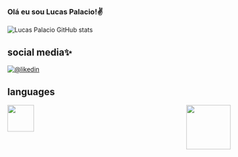  ### Olá eu sou Lucas Palacio!✌️
 ![Lucas Palacio GitHub stats](https://github-readme-stats.vercel.app/api?username=LucasPalacio&show_icons=true&theme=dracula)

## social media✨

[![@likedin](https://img.shields.io/badge/LinkedIn-0077B5?style=for-the-badge&logo=linkedin&logoColor=white)](https://www.linkedin.com/in/lucas-palacio-918b52361/)
##
## languages
<ul></ul>  
<a><img height=60 align="center" src="[c.png](https://github.com/LucasPalacio/LucasPalacio/blob/main/c.png?raw=true)"</a>
<a href="https://github.com/LucasPalacio/convoychat">
  <img height=100 align="right" src="https://github-readme-stats.vercel.app/api/top-langs?username=LucasPalacio&layout=compact&langs_count=8&card_width=320" />
</a>
